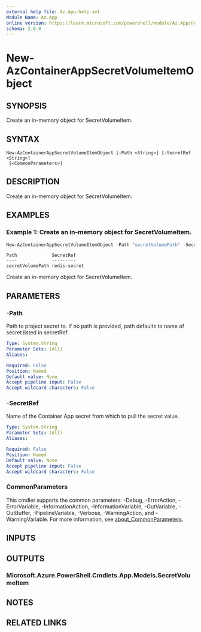 ```yaml
---
external help file: Az.App-help.xml
Module Name: Az.App
online version: https://learn.microsoft.com/powershell/module/Az.App/new-azcontainerappsecretvolumeitemobject
schema: 2.0.0
---
```


# New-AzContainerAppSecretVolumeItemObject

## SYNOPSIS
Create an in-memory object for SecretVolumeItem.

## SYNTAX

```
New-AzContainerAppSecretVolumeItemObject [-Path <String>] [-SecretRef <String>]
 [<CommonParameters>]
```

## DESCRIPTION
Create an in-memory object for SecretVolumeItem.

## EXAMPLES

### Example 1: Create an in-memory object for SecretVolumeItem.
```powershell
New-AzContainerAppSecretVolumeItemObject -Path "secretVolumePath" -SecretRef "redis-secret"
```

```output
Path             SecretRef
----             ---------
secretVolumePath redis-secret
```

Create an in-memory object for SecretVolumeItem.

## PARAMETERS

### -Path
Path to project secret to.
If no path is provided, path defaults to name of secret listed in secretRef.

```yaml
Type: System.String
Parameter Sets: (All)
Aliases:

Required: False
Position: Named
Default value: None
Accept pipeline input: False
Accept wildcard characters: False
```

### -SecretRef
Name of the Container App secret from which to pull the secret value.

```yaml
Type: System.String
Parameter Sets: (All)
Aliases:

Required: False
Position: Named
Default value: None
Accept pipeline input: False
Accept wildcard characters: False
```

### CommonParameters
This cmdlet supports the common parameters: -Debug, -ErrorAction, -ErrorVariable, -InformationAction, -InformationVariable, -OutVariable, -OutBuffer, -PipelineVariable, -Verbose, -WarningAction, and -WarningVariable. For more information, see [about_CommonParameters](http://go.microsoft.com/fwlink/?LinkID=113216).

## INPUTS

## OUTPUTS

### Microsoft.Azure.PowerShell.Cmdlets.App.Models.SecretVolumeItem

## NOTES

## RELATED LINKS
